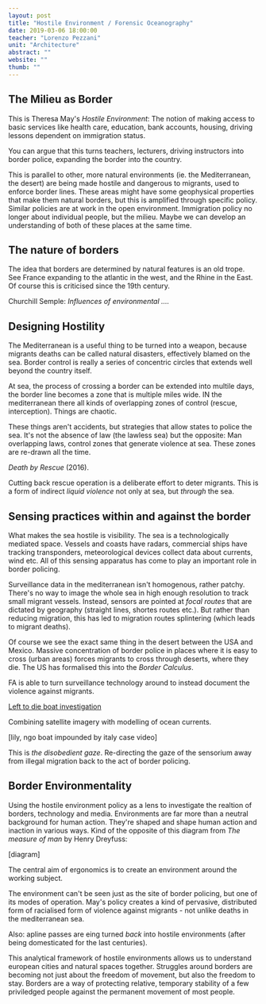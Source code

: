 ```yaml
---
layout: post
title: "Hostile Environment / Forensic Oceanography"
date: 2019-03-06 18:00:00
teacher: "Lorenzo Pezzani"
unit: "Architecture"
abstract: ""
website: ""
thumb: ""
---
```


## The Milieu as Border

This is Theresa May's _Hostile Environment_: The notion of making access to basic services like health care, education, bank accounts, housing, driving lessons dependent on immigration status.

You can argue that this turns teachers, lecturers, driving instructors into border police, expanding the border into the country.

This is parallel to other, more natural environments (ie. the Mediterranean, the desert) are being made hostile and dangerous to migrants, used to enforce border lines. These areas might have some geophysical properties that make them natural borders, but this is amplified through specific policy. Similar policies are at work in the open environment. Immigration policy no longer about individual people, but the milieu. Maybe we can develop an understanding of both of these places at the same time.

## The nature of borders

The idea that borders are determined by natural features is an old trope. See France expanding to the atlantic in the west, and the Rhine in the East. Of course this is criticised since the 19th century.

Churchill Semple: _Influences of environmental ...._

## Designing Hostility

The Mediterranean is a useful thing to be turned into a weapon, because migrants deaths can be called natural disasters, effectively blamed on the sea. Border control is really a series of concentric circles that extends well beyond the country itself.

At sea, the process of crossing a border can be extended into multile days, the border line becomes a zone that is multiple miles wide. IN the mediterranean there all kinds of overlapping zones of control (rescue, interception). Things are chaotic.

These things aren't accidents, but strategies that allow states to police the sea. It's not the absence of law (the lawless sea) but the opposite: Man overlapping laws, control zones that generate violence at sea. These zones are re-drawn all the time.

_Death by Rescue_ (2016).

Cutting back rescue operation is a deliberate effort to deter migrants. This is a form of indirect _liquid violence_ not only at sea, but _through_ the sea.

## Sensing practices within and against the border

What makes the sea hostile is visibility. The sea is a technologically mediated space. Vessels and coasts have radars, commercial ships have tracking transponders, meteorological devices collect data about currents, wind etc. All of this sensing apparatus has come to play an important role in border policing.

Surveillance data in the mediterranean isn't homogenous, rather patchy. There's no way to image the whole sea in high enough resolution to track small migrant vessels. Instead, sensors are pointed at _focal routes_ that are dictated by geography (straight lines, shortes routes etc.). But rather than reducing migration, this has led to migration routes splintering (which leads to migrant deaths).

Of course we see the exact same thing in the desert between the USA and Mexico. Massive concentration of border police in places where it is easy to cross (urban areas) forces migrants to cross through deserts, where they die. The US has formalised this into the _Border Calculus_.

FA is able to turn surveillance technology around to instead document the violence against migrants.

[Left to die boat investigation]()

Combining satellite imagery with modelling of ocean currents.

[lily, ngo boat impounded by italy case video]

This is _the disobedient gaze_. Re-directing the gaze of the sensorium away from illegal migration back to the act of border policing.

## Border Environmentality

Using the hostile environment policy as a lens to investigate the realtion of borders, technology and media. Environments are far more than a neutral background for human action. They're shaped and shape human action and inaction in various ways. Kind of the opposite of this diagram from _The measure of man_ by Henry Dreyfuss:

[diagram]

The central aim of ergonomics is to create an environment around the working subject.

The environment can't be seen just as the site of border policing, but one of its modes of operation. May's policy creates a kind of pervasive, distributed form of racialised form of violence against migrants - not unlike deaths in the mediterranean sea.

Also: apline passes are eing turned _back_ into hostile environments (after being domesticated for the last centuries).

This analytical framework of hostile environments allows us to understand european cities and natural spaces together. Struggles around borders are becoming not just about the freedom of movement, but also the freedom to stay. Borders are a way of protecting relative, temporary stability of a few priviledged people against the permanent movement of most people.
